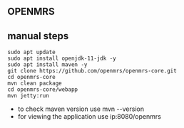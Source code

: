 OPENMRS
-------

manual steps
-------------
```
sudo apt update
sudo apt install openjdk-11-jdk -y
sudo apt install maven -y
git clone https://github.com/openmrs/openmrs-core.git
cd openmrs-core
mvn clean package
cd openmrs-core/webapp
mvn jetty:run

```
* to check maven version use mvn --version
* for viewing the application use ip:8080/openmrs
 